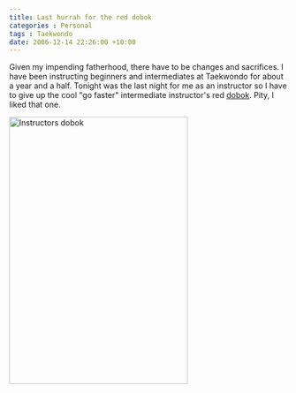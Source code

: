 ```yaml
---
title: Last hurrah for the red dobok
categories : Personal
tags : Taekwondo
date: 2006-12-14 22:26:00 +10:00
---
```


<p>Given my impending fatherhood, there have to be changes and sacrifices. I have been instructing beginners and intermediates at Taekwondo for about a year and a half. Tonight was the last night for me as an instructor so I have to give up the cool "go faster" intermediate instructor's red <a class="" href="http://en.wikipedia.org/wiki/Dobok" target="_blank" mce_href="http://en.wikipedia.org/wiki/Dobok">dobok</a>. Pity, I liked that one.</p> <p><a href="/blogfiles/WindowsLiveWriter/Lasthurrahforthereddobok_B2AC/20061214-180231.jpg"><img style="border-right: 0px; border-top: 0px; border-left: 0px; border-bottom: 0px" height="484" alt="Instructors dobok" src="/blogfiles/WindowsLiveWriter/Lasthurrahforthereddobok_B2AC/20061214-180231_thumb.jpg" width="323" border="0"></a> </p> <p><a href="/photos/blog_images/picture2049.aspx" target="_blank"></a></p>
